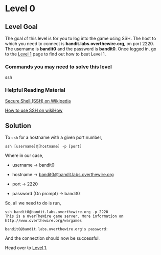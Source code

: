# Level 0

## Level Goal

The goal of this level is for you to log into the game using SSH. The host to which you need to connect is **bandit.labs.overthewire.org**, on port 2220. The username is **bandit0** and the password is **bandit0**. Once logged in, go to the [Level 1](../Level%200%20→%20Level%201/) page to find out how to beat Level 1.

### Commands you may need to solve this level

ssh

### Helpful Reading Material

[Secure Shell (SSH) on Wikipedia](http://en.wikipedia.org/wiki/Secure_Shell)

[How to use SSH on wikiHow](http://www.wikihow.com/Use-SSH)

## Solution

To `ssh` for a hostname with a given port number,

```
ssh [username]@[hostname] -p [port]

```

Where in our case,

* username → bandit0

* hostname → bandit0@bandit.labs.overthewire.org

* port → 2220

* password (On prompt) → bandit0

So, all we need to do is run,

```
ssh bandit0@bandit.labs.overthewire.org -p 2220
This is a OverTheWire game server. More information on http://www.overthewire.org/wargames

bandit0@bandit.labs.overthewire.org's password:
```

And the connection should now be successful.

Head over to [Level 1](../Level%200%20→%20Level%201/).